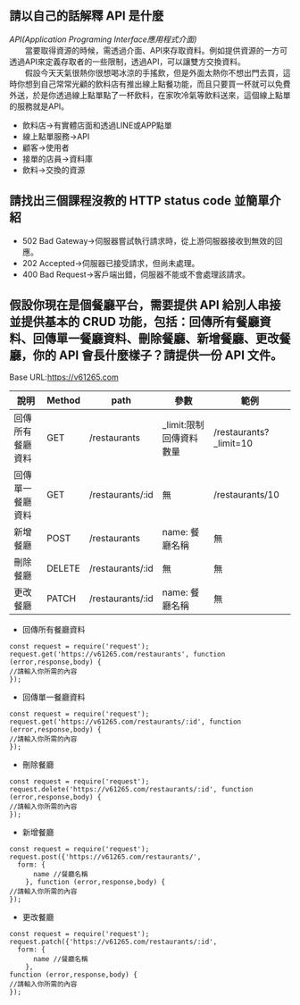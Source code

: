 ## 請以自己的話解釋 API 是什麼  
*API(Application Programing Interface應用程式介面)*  
　　當要取得資源的時候，需透過介面、API來存取資料。例如提供資源的一方可透過API來定義存取者的一些限制，透過API，可以讓雙方交換資料。  
　　假設今天天氣很熱你很想喝冰涼的手搖飲，但是外面太熱你不想出門去買，這時你想到自己常常光顧的飲料店有推出線上點餐功能，而且只要買一杯就可以免費外送，於是你透過線上點單點了一杯飲料，在家吹冷氣等飲料送來，這個線上點單的服務就是API。  

  * 飲料店→有實體店面和透過LINE或APP點單  
  * 線上點單服務→API  
  * 顧客→使用者  
  * 接單的店員→資料庫  
  * 飲料→交換的資源  



## 請找出三個課程沒教的 HTTP status code 並簡單介紹  
* 502 Bad Gateway→伺服器嘗試執行請求時，從上游伺服器接收到無效的回應。
* 202 Accepted→伺服器已接受請求，但尚未處理。
* 400 Bad Request→客戶端出錯，伺服器不能或不會處理該請求。


## 假設你現在是個餐廳平台，需要提供 API 給別人串接並提供基本的 CRUD 功能，包括：回傳所有餐廳資料、回傳單一餐廳資料、刪除餐廳、新增餐廳、更改餐廳，你的 API 會長什麼樣子？請提供一份 API 文件。  

Base URL:https://v61265.com  

說明  | Method | path | 參數 | 範例 |  
----- | ------ | ---- | ---- | ---- |
| 回傳所有餐廳資料 | GET | /restaurants | _limit:限制回傳資料數量 | /restaurants?_limit=10 |  
| 回傳單一餐廳資料 | GET | /restaurants/:id | 無 | /restaurants/10 |
| 新增餐廳 | POST | /restaurants | name: 餐廳名稱  | 無 |
| 刪除餐廳 | DELETE | /restaurants/:id | 無 | 無 |
| 更改餐廳  | PATCH | /restaurants/:id | name: 餐廳名稱 | 無 |

* 回傳所有餐廳資料  
```
const request = require('request');
request.get('https://v61265.com/restaurants', function (error,response,body) {
//請輸入你所需的內容
});
```

* 回傳單一餐廳資料  
```
const request = require('request');
request.get('https://v61265.com/restaurants/:id', function (error,response,body) {
//請輸入你所需的內容
});
```

* 刪除餐廳  
```
const request = require('request');
request.delete('https://v61265.com/restaurants/:id', function (error,response,body) {
//請輸入你所需的內容
});
```

* 新增餐廳  
```
const request = require('request');
request.post({'https://v61265.com/restaurants/', 
  form: {
      name //餐廳名稱
    }, function (error,response,body) {
//請輸入你所需的內容
});
```  

* 更改餐廳  
```
const request = require('request');
request.patch({'https://v61265.com/restaurants/:id',
  form: {
      name //餐廳名稱
    },
function (error,response,body) {
//請輸入你所需的內容
});
```

